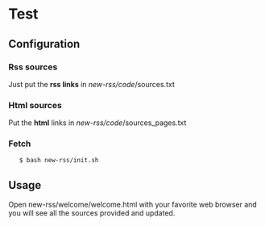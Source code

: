 # Test

## Configuration

### Rss sources

Just put the **rss links** in _new-rss/code_/sources.txt 

### Html sources 

Put the **html** links in _new-rss/code_/sources_pages.txt  

### Fetch

       $ bash new-rss/init.sh

## Usage

Open new-rss/welcome/welcome.html with your favorite web browser and you will see all the sources provided and updated.



